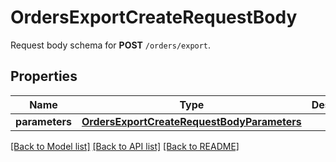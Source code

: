 # OrdersExportCreateRequestBody

Request body schema for **POST** `/orders/export`.

## Properties
Name | Type | Description | Notes
------------ | ------------- | ------------- | -------------
**parameters** | [**OrdersExportCreateRequestBodyParameters**](OrdersExportCreateRequestBodyParameters.md) |  | [optional] 

[[Back to Model list]](../README.md#documentation-for-models) [[Back to API list]](../README.md#documentation-for-api-endpoints) [[Back to README]](../README.md)


